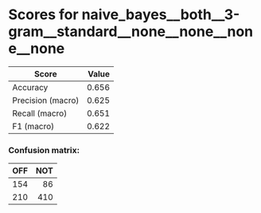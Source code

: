 # Scores for naive_bayes__both__3-gram__standard__none__none__none__none
|      Score      |Value|
|-----------------|----:|
|Accuracy         |0.656|
|Precision (macro)|0.625|
|Recall (macro)   |0.651|
|F1 (macro)       |0.622|

### Confusion matrix:
|OFF|NOT|
|--:|--:|
|154| 86|
|210|410|
